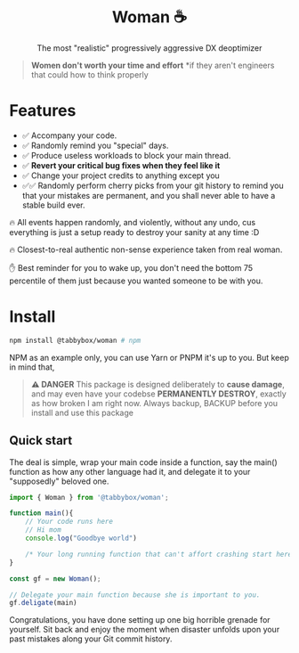 <h1 align="center">
Woman ☕
</h1>

<p align="center">The most "realistic" progressively aggressive DX deoptimizer</p>

> **Women don't worth your time and effort** *if they aren't engineers that could how to think properly

# Features

- ✅ Accompany your code.
- ✅ Randomly remind you "special" days.
- ✅ Produce useless workloads to block your main thread.
- ✅ **Revert your critical bug fixes when they feel like it**
- ✅ Change your project credits to anything except you
- ✅✅  Randomly perform cherry picks from your git history to remind you that your mistakes are permanent, and you shall never able to have a stable build ever.

🔥 All events happen randomly, and violently, without any undo, cus everything is just a setup ready to destroy your sanity at any time :D

🔥 Closest-to-real authentic non-sense experience taken from real woman.

✋ Best reminder for you to wake up, you don't need the bottom 75 percentile of them just because you wanted someone to be with you.


# Install

```bash
npm install @tabbybox/woman # npm
```
NPM as an example only, you can use Yarn or PNPM it's up to you. But keep in mind that, 

> **:warning: DANGER** 
> This package is designed deliberately to **cause damage**, and may even have your codebse **PERMANENTLY DESTROY**, exactly as how broken I am right now.
> Always backup, BACKUP before you install and use this package

## Quick start

The deal is simple, wrap your main code inside a function, say the main() function as how any other language had it, and delegate it to your "supposedly" beloved one.
```js
import { Woman } from '@tabbybox/woman';

function main(){
    // Your code runs here
    // Hi mom
    console.log("Goodbye world")

    /* Your long running function that can't affort crashing start here */
}

const gf = new Woman();

// Delegate your main function because she is important to you.
gf.deligate(main)

```

Congratulations, you have done setting up one big horrible grenade for yourself. Sit back and enjoy the moment when disaster unfolds upon your past mistakes along your Git commit history.
